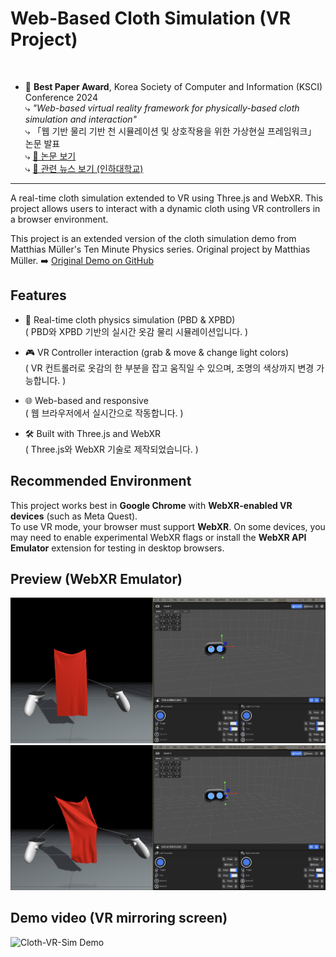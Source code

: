# Web-Based Cloth Simulation (VR Project)

<br>

- 🏅 **Best Paper Award**, Korea Society of Computer and Information (KSCI) Conference 2024    
  ⤷ *"Web-based virtual reality framework for physically-based cloth simulation and interaction"* <br />
  ⤷ 「웹 기반 물리 기반 천 시뮬레이션 및 상호작용을 위한 가상현실 프레임워크」 논문 발표 <br />
  ⤷ [📎 논문 보기](https://www.dbpia.co.kr/journal/articleDetail?nodeId=NODE11926276) <br />
  ⤷ [📎 관련 뉴스 보기 (인하대학교)](https://www.inha.ac.kr/kr/952/subview.do?&enc=Zm5jdDF8QEB8JTJGYmJzJTJGa3IlMkYxMSUyRjM4MDg0JTJGYXJ0Y2xWaWV3LmRvJTNGcGFnZSUzRDElMjZzcmNoQ29sdW1uJTNEJTI2c3JjaFdyZCUzRCUyNmJic0NsU2VxJTNEJTI2YmJzT3BlbldyZFNlcSUzRCUyNnJnc0JnbmRlU3RyJTNEJTI2cmdzRW5kZGVTdHIlM0QlMjZpc1ZpZXdNaW5lJTNEZmFsc2UlMjZwYXNzd29yZCUzRCUyNg==)
<hr />
A real-time cloth simulation extended to VR using Three.js and WebXR.  
This project allows users to interact with a dynamic cloth using VR controllers in a browser environment.

This project is an extended version of the cloth simulation demo from Matthias Müller's Ten Minute Physics series.
Original project by Matthias Müller.
➡️ [Original Demo on GitHub](https://github.com/matthias-research/pages/blob/master/tenMinutePhysics/14-cloth.html)


## Features

- 👚 Real-time cloth physics simulation (PBD & XPBD) <br />
  ( PBD와 XPBD 기반의 실시간 옷감 물리 시뮬레이션입니다. )
  
- 🎮 VR Controller interaction (grab & move & change light colors) <br />
  ( VR 컨트롤러로 옷감의 한 부분을 잡고 움직일 수 있으며, 조명의 색상까지 변경 가능합니다. )

- 🌐 Web-based and responsive <br />
  ( 웹 브라우저에서 실시간으로 작동합니다. )
  
- 🛠️ Built with Three.js and WebXR <br />
  ( Three.js와 WebXR 기술로 제작되었습니다. )


## Recommended Environment

This project works best in **Google Chrome** with **WebXR-enabled VR devices** (such as Meta Quest).  
To use VR mode, your browser must support **WebXR**. On some devices, you may need to enable experimental WebXR flags or install the **WebXR API Emulator** extension for testing in desktop browsers.


## Preview (WebXR Emulator)

![Preview](./img/preview.png)
![Preview 2](./img/preview_2.png)

## Demo video (VR mirroring screen)

![Cloth-VR-Sim Demo](https://github.com/user-attachments/assets/e22f3a2d-f56a-4e93-baed-c4181f808772)

